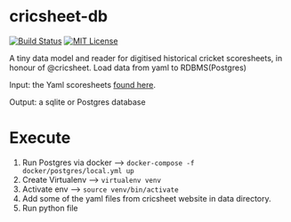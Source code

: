cricsheet-db
============

[![Build Status](https://travis-ci.org/berianjames/cricsheet-db.svg?branch=master)](https://travis-ci.org/berianjames/cricsheet-db)
[![MIT License](https://img.shields.io/badge/license-MIT-blue.svg)](https://github.com/berianjames/cricsheet-db/blob/master/LICENSE)

A tiny data model and reader for digitised historical cricket scoresheets, in honour of @cricsheet.
Load data from yaml to RDBMS(Postgres)

Input: the Yaml scoresheets [found here](https://cricsheet.org/downloads/).

Output: a sqlite or Postgres database


Execute
============

1. Run Postgres via docker --> `docker-compose -f docker/postgres/local.yml up`
2. Create Virtualenv --> `virtualenv venv`
3. Activate env --> `source venv/bin/activate`
4. Add some of the yaml files from cricsheet website in data directory.
5. Run python file
